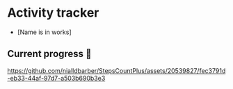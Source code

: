 # Activity tracker

- [Name is in works]

## Current progress 👀
https://github.com/nialldbarber/StepsCountPlus/assets/20539827/fec3791d-eb33-44af-97d7-a503b690b3e3
